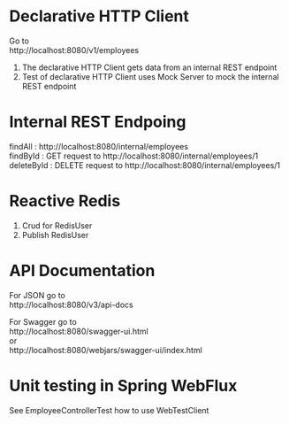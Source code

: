 # Declarative HTTP Client
Go to  
http://localhost:8080/v1/employees
1. The declarative HTTP Client gets data from an internal REST endpoint  
2. Test of declarative HTTP Client uses Mock Server to mock the internal REST endpoint

# Internal REST Endpoing
findAll : http://localhost:8080/internal/employees  
findById : GET request to http://localhost:8080/internal/employees/1  
deleteById : DELETE request to http://localhost:8080/internal/employees/1


# Reactive Redis
1. Crud for RedisUser
2. Publish RedisUser

# API Documentation
For JSON go to  
http://localhost:8080/v3/api-docs

For Swagger go to  
http://localhost:8080/swagger-ui.html   
or  
http://localhost:8080/webjars/swagger-ui/index.html

# Unit testing in Spring WebFlux  
See EmployeeControllerTest how to use WebTestClient

